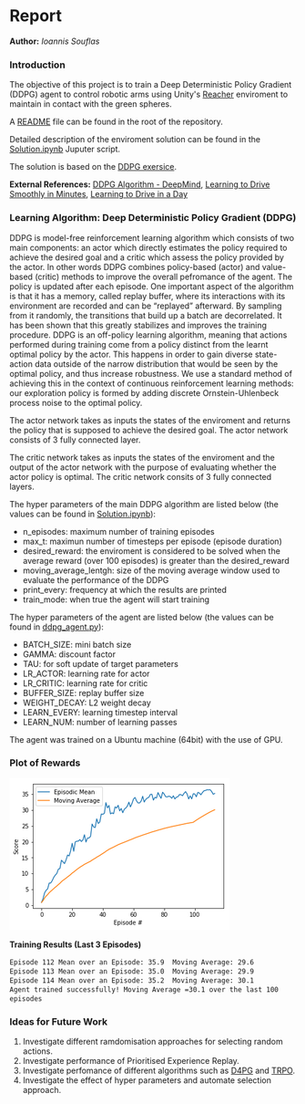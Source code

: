 # Report

**Author:** _Ioannis Souflas_

### Introduction

The objective of this project is to train a Deep Deterministic Policy Gradient (DDPG) agent to control robotic arms using Unity's [Reacher](https://github.com/Unity-Technologies/ml-agents/blob/master/docs/Learning-Environment-Examples.md#reacher) enviroment to maintain in contact with the green spheres.

A [README](https://github.com/ioasou/deep-reinforcement-learning/blob/master/p2_continuous-control/README.md) file can be found in the root of the repository.

Detailed description of the enviroment solution can be found in the [Solution.ipynb](https://github.com/ioasou/deep-reinforcement-learning/blob/master/p2_continuous-control/ContinuousControl_Solution/Solution.ipynb) Juputer script. 

The solution is based on the [DDPG exersice](https://github.com/ioasou/deep-reinforcement-learning/blob/master/ddpg-pendulum/DDPG.ipynb).

**External References:** [DDPG Algorithm - DeepMind](https://arxiv.org/pdf/1509.02971.pdf), [Learning to Drive Smoothly in Minutes](https://towardsdatascience.com/learning-to-drive-smoothly-in-minutes-450a7cdb35f4), [Learning to Drive in a Day](https://arxiv.org/pdf/1807.00412.pdf)


### Learning Algorithm: Deep Deterministic Policy Gradient (DDPG)

DDPG is model-free reinforcement learning algorithm which consists of two main components: an actor which directly estimates the policy required to achieve the desired goal and a critic which assess the policy provided by the actor. In other words DDPG combines policy-based (actor) and value-based (critic) methods to improve the overall pefromance of the agent. The policy is updated after each episode. One important aspect of the algorithm is that it has a memory, called replay buffer, where its interactions with its environment are recorded and can be “replayed” afterward. By sampling from it randomly, the transitions that build up a batch are decorrelated. It has been shown that this greatly stabilizes and improves the training procedure. DDPG is an off-policy learning algorithm, meaning that actions performed during training come from a policy distinct from the learnt optimal policy by the actor. This happens in order to gain diverse state-action data outside of the narrow distribution that would be seen by the optimal policy, and thus increase robustness. We use a standard method of achieving this in the context of continuous reinforcement learning methods: our exploration policy is formed by adding discrete Ornstein-Uhlenbeck process noise to the optimal policy.

The actor network takes as inputs the states of the enviroment and returns the policy that is supposed to achieve the desired goal. The actor network consists of 3 fully connected layer. 

The critic network takes as inputs the states of the enviroment and the output of the actor network with the purpose of evaluating  whether the actor policy is optimal. The critic network consits of 3 fully connected layers. 

The hyper parameters of the main DDPG algorithm are listed below (the values can be found in [Solution.ipynb](https://github.com/ioasou/deep-reinforcement-learning/blob/master/p2_continuous-control/ContinuousControl_Solution/Solution.ipynb)):

- n_episodes: maximum number of training episodes
- max_t: maximun number of timesteps per episode (episode duration)
- desired_reward: the enviroment is considered to be solved when the average reward (over 100 episodes) is greater than the desired_reward
- moving_average_lentgh: size of the moving average window used to evaluate the performance of the DDPG
- print_every: frequency at which the results are printed
- train_mode: when true the agent will start training

The hyper parameters of the agent are listed below (the values can be found in [ddpg_agent.py](https://github.com/ioasou/deep-reinforcement-learning/blob/master/p2_continuous-control/ContinuousControl_Solution/ddpg_agent.py)):

- BATCH_SIZE: mini batch size
- GAMMA: discount factor
- TAU: for soft update of target parameters
- LR_ACTOR: learning rate for actor
- LR_CRITIC: learning rate for critic
- BUFFER_SIZE: replay buffer size
- WEIGHT_DECAY: L2 weight decay
- LEARN_EVERY: learning timestep interval
- LEARN_NUM: number of learning passes

The agent was trained on a Ubuntu machine (64bit) with the use of GPU.


### Plot of Rewards

![Plot_of_Rewards](plot_of_rewards.png)

**Training Results (Last 3 Episodes)**
```
Episode 112	Mean over an Episode: 35.9	Moving Average: 29.6
Episode 113	Mean over an Episode: 35.0	Moving Average: 29.9
Episode 114	Mean over an Episode: 35.2	Moving Average: 30.1
Agent trained successfully!	Moving Average =30.1 over the last 100 episodes
```

### Ideas for Future Work

1. Investigate different ramdomisation approaches for selecting random actions.
2. Investigate performance of Prioritised Experience Replay.
3. Investigate perfomance of different algorithms such as [D4PG](https://arxiv.org/abs/1804.08617.pdf) and [TRPO](https://arxiv.org/abs/1502.05477.pdf).
4. Investigate the effect of hyper parameters and automate selection approach.
